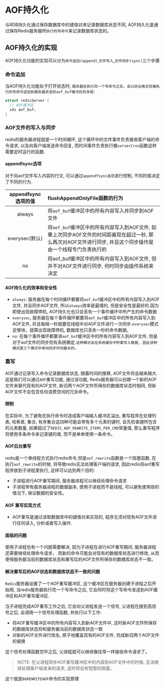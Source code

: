 # AOF持久化
与RDB持久化通过保存数据库中的键值对来记录数据库状态不同, AOF持久化是通过保存Redis服务器所`执行的写命令`来记录数据库状态的。

## AOF持久化的实现
AOF持久化功能的实现可以分为`命令追加(append)`,`文件写入`,`文件同步(sync)`三个步骤

### 命令追加
当AOF持久化功能处于打开状态时, `服务器在执行完一个写命令之后，会以协议格式将被执行的写命令追加到服务器状态的aof_buf缓冲区的末尾`:
```c
struct redisServer {
  // AOF缓冲区
  sds aof_buf;
}
```

### AOF文件的写入与同步
redis的服务器进程就是一个时间循环, 这个循环中的文件事件负责接收客户端的命令请求, 以及向客户端发送命令回复, 而时间事件负责执行像`serverCron`函数这样需要定时运行的函数.

#### appendfsync选项
对于向aof文件写入内容的行文, 可以通过`appendfsync选项`进行控制, 不同的值决定了不同的行为.

|appendfsync选项的值|flushAppendOnlyFile函数的行为|
|:-------:|:-------|
|always   |将`aof_buf`缓冲区中的所有内容写入并同步到AOF文件   |
|everysec(默认)   |将`aof_buf`缓冲区中的所有内容写入到AOF文件, 如果上次同步AOF文件的时间距离现在超过一秒, 那么再次对AOF文件进行同步, 并且这个同步操作是由一个线程专门负责执行的   |
|no   |将aof_buf缓冲区中的所有内容写入到AOF文件, 但并不对AOF文件进行同步, 何时同步由操作系统来决定   |

#### AOF持久化的效率和安全性
- `always`: 服务器在每个时间循环都要将`aof_buf`缓冲区中的所有内容写入到AOF文件, 并且同步AOF文件, 所以`always`效率是最慢的, 但是安全性是最好的.因为即使出现故障停机, AOF持久化也只会丢失一个事件循环中所产生的命令数据
- `everysec`, 服务器在每个事件循环都要将`aof_buf`缓冲区中的所有内容写入到AOF文件, 并且每隔一秒就要在线程中对AOF文件进行一次同步.`everysec`模式足够快，就算出现故障停机, 数据库也只丢失一秒的命令数据。
- `no`: 在每个事件循环都要讲`aof_buf`缓冲区中的所有内容写入到AOF文件, 但是对于aof文件的同步则有系统确定.`这种模式会在系统缓存中积累写入数据, 因此该种模式是三个模式中单词同步时间最长的。`

### 重写
AOF通过记录写入命令记录数据库状态, 随着时间的推移, AOF文件将会越来越大.这是我们可以通过`AOF`重写功能, 通过该功能, Redis服务器可以创建一个新的AOF文件来替代现有的AOF文件, 新旧两个AOF文件所保存的数据库状态时相同, 但新AOF文件不会包含任何浪费空间的冗余命令。

#### 限制
在实际中, 为了避免在执行命令时造成客户端输入缓冲区溢出, 重写程序在处理列表, 哈希表, 集合, 有序集合这四种可能会带有多个元素的键时, 会先检查键所包含的元素数量, 如果超过了`REDIS_AOF_REWRITE_ITEMS_PER_CMD`常量值, 那么重写程序将使用多条命令来记录键的值, 而不是单单使用一条命令。

#### AOF后台重写
redis是一个单线程方式执行redis命令,但是`aof_rewrite`函数是一个阻塞函数, 在执行`aof_rewrite`的时候, 将导致redis无法处理客户端的请求, 因此redis将aof重写程序放到子进程里执行, 这样可以达到两个目的:
- 子进程进行AOF重写期间, 服务器进程可以继续处理命令请求
- 子进程带有服务器进程的数据副本, 使用子进程而不是线程, 可以避免使用锁的情况下, 保证数据的安全性。

#### AOF 重写实现方式
- AOF重写是通过读取数据库中的键值对来实现的, 程序无须对现有AOF文件进行任何读入, 分析或者写入操作.

#### 面临的问题
使用子进程也有一个问题需要解决, 因为子进程在进行AOF重写期间, 服务器进程还需要继续处理命令请求， 而新的命令可能会对现有的数据库状态进行修改, 从而使得服务器当前的数据库状态和重写后的AOF文件所保存的数据库状态不一致。

#### 解决重写后的AOF状态和数据库状态不一致的问题
`Redis`服务器设置了一个AOF重写缓冲区, 这个缓冲区在服务器创建子进程之后开始用, 当redis服务器执行完一个写命令之后, 它会同时将这个写命令发送到AOF缓冲区和AOF重写缓冲区.

当子进程完成AOF重写工作之后, 它会向父进程发送一个信号, 父进程在接到高信号之后, 会调用一个信号处理函数, 并执行以下工作:
- 将AOF重写缓冲区中的所有内容写入到新AOF文件中, 这时新AOF文件所保存的数据库状态将和服务器当前的数据库状态一致
- 对新的AOF文件进行改名, 原子地覆盖现有的AOF文件, 完成新旧两个AOF文件的替换

这个信号处理函数完毕之后, 父进程就可以继续像往常一样接收命令请求了。

> NOTE: 在父进程同步AOF重写缓冲区中的内容到AOF文件中的时候, 无法继续处理客户端发来的请求, 这时将会有短暂的阻塞。

这个就是`BGREWRITEAOF`命令的实现原理
